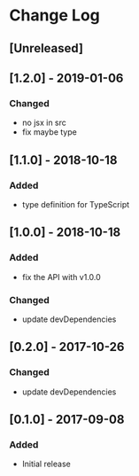# Change Log

## [Unreleased]

## [1.2.0] - 2019-01-06
### Changed
- no jsx in src
- fix maybe type

## [1.1.0] - 2018-10-18
### Added
- type definition for TypeScript

## [1.0.0] - 2018-10-18
### Added
- fix the API with v1.0.0
### Changed
- update devDependencies

## [0.2.0] - 2017-10-26
### Changed
- update devDependencies

## [0.1.0] - 2017-09-08
### Added
- Initial release

